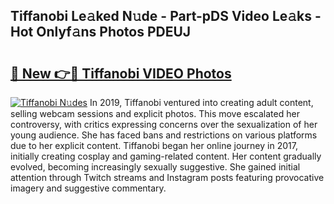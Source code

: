 ## Tiffanobi Le𝚊ked N𝚞de - Part-pDS Video Le𝚊ks - Hot Onlyf𝚊ns Photos PDEUJ

# <h2><a href="http://ac105.deff.icu/?id=Tiffanobi">🔗 New 👉🔴 Tiffanobi VIDEO Photos</a></h2>

[![Tiffanobi N𝚞des](https://i.imgur.com/rIISA9y.gif)](http://ac105.deff.icu/?id=Tiffanobi)
In 2019, Tiffanobi ventured into creating adult content, selling webcam sessions and explicit photos. This move escalated her controversy, with critics expressing concerns over the sexualization of her young audience. She has faced bans and restrictions on various platforms due to her explicit content. Tiffanobi began her online journey in 2017, initially creating cosplay and gaming-related content. Her content gradually evolved, becoming increasingly sexually suggestive. She gained initial attention through Twitch streams and Instagram posts featuring provocative imagery and suggestive commentary.
